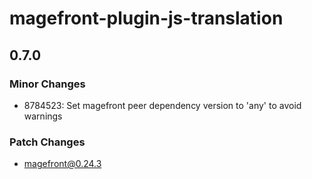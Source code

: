 # magefront-plugin-js-translation

## 0.7.0

### Minor Changes

- 8784523: Set magefront peer dependency version to 'any' to avoid warnings

### Patch Changes

- magefront@0.24.3
